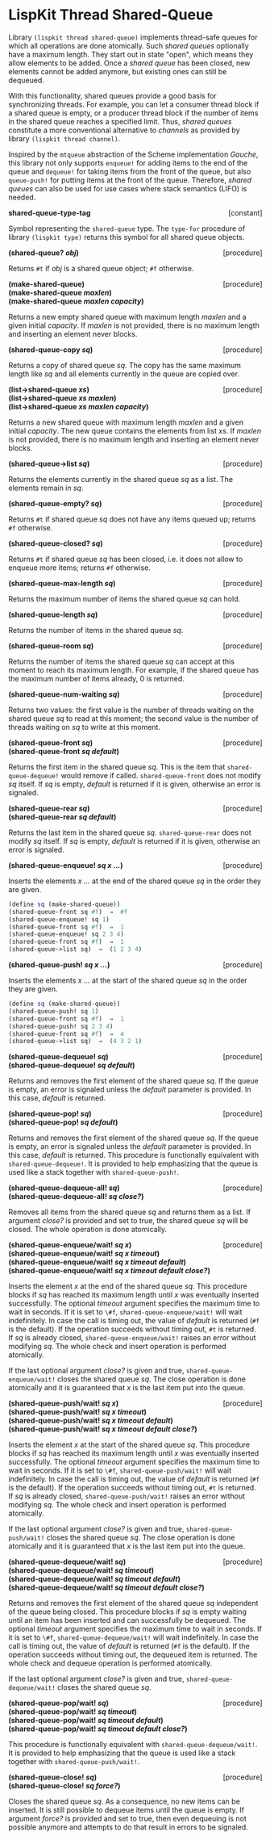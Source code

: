 # LispKit Thread Shared-Queue

Library `(lispkit thread shared-queue)` implements thread-safe queues for which all operations are done atomically. Such _shared queues_ optionally have a maximum length. They start out in state "open", which means they allow elements to be added. Once a _shared queue_ has been closed, new elements cannot be added anymore, but existing ones can still be dequeued.

With this functionality, shared queues provide a good basis for synchronizing threads. For example, you can let a consumer thread block if a shared queue is empty, or a producer thread block if the number of items in the shared queue reaches a specified limit. Thus, _shared queues_ constitute a more conventional alternative to _channels_ as provided by library `(lispkit thread channel)`. 

Inspired by the `mtqueue` abstraction of the Scheme implementation _Gauche_, this library not only supports `enqueue!` for adding items to the end of the queue and `dequeue!` for taking items from the front of the queue, but also `queue-push!` for putting items at the front of the queue. Therefore, _shared queues_ can also be used for use cases where stack semantics (LIFO) is needed.


**shared-queue-type-tag** <span style="float:right;text-align:rigth;">[constant]</span>  

Symbol representing the `shared-queue` type. The `type-for` procedure of library `(lispkit type)` returns this symbol for all shared queue objects.

**(shared-queue? _obj_)** &nbsp;&nbsp;&nbsp; <span style="float:right;text-align:rigth;">[procedure]</span>  

Returns `#t` if _obj_ is a shared queue object; `#f` otherwise.

**(make-shared-queue)** &nbsp;&nbsp;&nbsp; <span style="float:right;text-align:rigth;">[procedure]</span>  
**(make-shared-queue _maxlen_)**  
**(make-shared-queue _maxlen capacity_)**  

Returns a new empty shared queue with maximum length _maxlen_ and a given initial _capacity_. If _maxlen_ is not provided, there is no maximum length and inserting an element never blocks.

**(shared-queue-copy _sq_)** &nbsp;&nbsp;&nbsp; <span style="float:right;text-align:rigth;">[procedure]</span>  

Returns a copy of shared queue _sq_. The copy has the same maximum length like _sq_ and all elements currently in the queue are copied over.

**(list-\>shared-queue _xs_)** &nbsp;&nbsp;&nbsp; <span style="float:right;text-align:rigth;">[procedure]</span>  
**(list-\>shared-queue _xs maxlen_)**  
**(list-\>shared-queue _xs maxlen capacity_)**  

Returns a new shared queue with maximum length _maxlen_ and a given initial _capacity_. The new queue contains the elements from list _xs_. If _maxlen_ is not provided, there is no maximum length and inserting an element never blocks.

**(shared-queue-\>list _sq_)** &nbsp;&nbsp;&nbsp; <span style="float:right;text-align:rigth;">[procedure]</span>  

Returns the elements currently in the shared queue _sq_ as a list. The elements remain in _sq_.

**(shared-queue-empty? _sq_)** &nbsp;&nbsp;&nbsp; <span style="float:right;text-align:rigth;">[procedure]</span>  

Returns `#t` if shared queue _sq_ does not have any items queued up; returns `#f` otherwise.

**(shared-queue-closed? _sq_)** &nbsp;&nbsp;&nbsp; <span style="float:right;text-align:rigth;">[procedure]</span>  

Returns `#t` if shared queue _sq_ has been closed, i.e. it does not allow to enqueue more items; returns `#f` otherwise.

**(shared-queue-max-length _sq_)** &nbsp;&nbsp;&nbsp; <span style="float:right;text-align:rigth;">[procedure]</span>  

Returns the maximum number of items the shared queue _sq_ can hold.

**(shared-queue-length _sq_)** &nbsp;&nbsp;&nbsp; <span style="float:right;text-align:rigth;">[procedure]</span>  

Returns the number of items in the shared queue _sq_.

**(shared-queue-room _sq_)** &nbsp;&nbsp;&nbsp; <span style="float:right;text-align:rigth;">[procedure]</span>  

Returns the number of items the shared queue _sq_ can accept at this moment to reach its maximum length. For example, if the shared queue has the maximum number of items already, 0 is returned.

**(shared-queue-num-waiting _sq_)** &nbsp;&nbsp;&nbsp; <span style="float:right;text-align:rigth;">[procedure]</span>  

Returns two values: the first value is the number of threads waiting on the shared queue _sq_ to read at this moment; the second value is the number of threads waiting on _sq_ to write at this moment.

**(shared-queue-front _sq_)** &nbsp;&nbsp;&nbsp; <span style="float:right;text-align:rigth;">[procedure]</span>  
**(shared-queue-front _sq default_)**  

Returns the first item in the shared queue _sq_. This is the item that `shared-queue-dequeue!` would remove if called. `shared-queue-front` does not modify _sq_ itself. If _sq_ is empty, _default_ is returned if it is given, otherwise an error is signaled.  

**(shared-queue-rear _sq_)** &nbsp;&nbsp;&nbsp; <span style="float:right;text-align:rigth;">[procedure]</span>  
**(shared-queue-rear _sq default_)**  

Returns the last item in the shared queue _sq_. `shared-queue-rear` does not modify _sq_ itself. If _sq_ is empty, _default_ is returned if it is given, otherwise an error is signaled.  

**(shared-queue-enqueue! _sq x ..._)** &nbsp;&nbsp;&nbsp; <span style="float:right;text-align:rigth;">[procedure]</span>  

Inserts the elements _x ..._ at the end of the shared queue _sq_ in the order they are given.

```scheme
(define sq (make-shared-queue))
(shared-queue-front sq #f)  ⇒  #f
(shared-queue-enqueue! sq 1)
(shared-queue-front sq #f)  ⇒  1
(shared-queue-enqueue! sq 2 3 4)
(shared-queue-front sq #f)  ⇒  1
(shared-queue->list sq)  ⇒  (1 2 3 4)
```

**(shared-queue-push! _sq x ..._)** &nbsp;&nbsp;&nbsp; <span style="float:right;text-align:rigth;">[procedure]</span>  

Inserts the elements _x ..._ at the start of the shared queue _sq_ in the order they are given.

```scheme
(define sq (make-shared-queue))
(shared-queue-push! sq 1)
(shared-queue-front sq #f)  ⇒  1
(shared-queue-push! sq 2 3 4)
(shared-queue-front sq #f)  ⇒  4
(shared-queue->list sq)  ⇒  (4 3 2 1)
```

**(shared-queue-dequeue! _sq_)** &nbsp;&nbsp;&nbsp; <span style="float:right;text-align:rigth;">[procedure]</span>  
**(shared-queue-dequeue! _sq default_)**  

Returns and removes the first element of the shared queue _sq_. If the queue is empty, an error is signaled unless the _default_ parameter is provided. In this case, _default_ is returned.

**(shared-queue-pop! _sq_)** &nbsp;&nbsp;&nbsp; <span style="float:right;text-align:rigth;">[procedure]</span>  
**(shared-queue-pop! _sq default_)**  

Returns and removes the first element of the shared queue _sq_. If the queue is empty, an error is signaled unless the _default_ parameter is provided. In this case, _default_ is returned. This procedure is functionally equivalent with `shared-queue-dequeue!`. It is provided to help emphasizing that the queue is used like a stack together with `shared-queue-push!`.

**(shared-queue-dequeue-all! _sq_)** &nbsp;&nbsp;&nbsp; <span style="float:right;text-align:rigth;">[procedure]</span>  
**(shared-queue-dequeue-all! _sq close?_)**  

Removes all items from the shared queue _sq_ and returns them as a list. If argument _close?_ is provided and set to true, the shared queue _sq_ will be closed. The whole operation is done atomically.

**(shared-queue-enqueue/wait! _sq x_)** &nbsp;&nbsp;&nbsp; <span style="float:right;text-align:rigth;">[procedure]</span>  
**(shared-queue-enqueue/wait! _sq x timeout_)**  
**(shared-queue-enqueue/wait! _sq x timeout default_)**  
**(shared-queue-enqueue/wait! _sq x timeout default close?_)**  

Inserts the element _x_ at the end of the shared queue _sq_. This procedure blocks if _sq_ has reached its maximum length until _x_ was eventually inserted successfully. The optional _timeout_ argument specifies the maximum time to wait in seconds. If it is set to `\#f`, `shared-queue-enqueue/wait!` will wait indefinitely. In case the call is timing out, the value of _default_ is returned (`#f` is the default). If the operation succeeds without timing out, `#t` is returned. If _sq_ is already closed, `shared-queue-enqueue/wait!` raises an error without modifying _sq_. The whole check and insert operation is performed atomically.

If the last optional argument _close?_ is given and true, `shared-queue-enqueue/wait!` closes the shared queue _sq_. The close operation is done atomically and it is guaranteed that _x_ is the last item put into the queue.

**(shared-queue-push/wait! _sq x_)** &nbsp;&nbsp;&nbsp; <span style="float:right;text-align:rigth;">[procedure]</span>  
**(shared-queue-push/wait! _sq x timeout_)**  
**(shared-queue-push/wait! _sq x timeout default_)**  
**(shared-queue-push/wait! _sq x timeout default close?_)**  

Inserts the element _x_ at the start of the shared queue _sq_. This procedure blocks if _sq_ has reached its maximum length until _x_ was eventually inserted successfully. The optional _timeout_ argument specifies the maximum time to wait in seconds. If it is set to `\#f`, `shared-queue-push/wait!` will wait indefinitely. In case the call is timing out, the value of _default_ is returned (`#f` is the default). If the operation succeeds without timing out, `#t` is returned. If _sq_ is already closed, `shared-queue-push/wait!` raises an error without modifying _sq_. The whole check and insert operation is performed atomically.

If the last optional argument _close?_ is given and true, `shared-queue-push/wait!` closes the shared queue _sq_. The close operation is done atomically and it is guaranteed that _x_ is the last item put into the queue.

**(shared-queue-dequeue/wait! _sq_)** &nbsp;&nbsp;&nbsp; <span style="float:right;text-align:rigth;">[procedure]</span>  
**(shared-queue-dequeue/wait! _sq timeout_)**  
**(shared-queue-dequeue/wait! _sq timeout default_)**  
**(shared-queue-dequeue/wait! _sq timeout default close?_)**  

Returns and removes the first element of the shared queue _sq_ independent of the queue being closed. This procedure blocks if _sq_ is empty waiting until an item has been inserted and can successfully be dequeued. The optional _timeout_ argument specifies the maximum time to wait in seconds. If it is set to `\#f`, `shared-queue-dequeue/wait!` will wait indefinitely. In case the call is timing out, the value of _default_ is returned (`#f` is the default). If the operation succeeds without timing out, the dequeued item is returned. The whole check and dequeue operation is performed atomically.

If the last optional argument _close?_ is given and true, `shared-queue-dequeue/wait!` closes the shared queue _sq_.

**(shared-queue-pop/wait! _sq_)** &nbsp;&nbsp;&nbsp; <span style="float:right;text-align:rigth;">[procedure]</span>  
**(shared-queue-pop/wait! _sq timeout_)**  
**(shared-queue-pop/wait! _sq timeout default_)**  
**(shared-queue-pop/wait! _sq timeout default close?_)**  

This procedure is functionally equivalent with `shared-queue-dequeue/wait!`. It is provided to help emphasizing that the queue is used like a stack together with `shared-queue-push/wait!`.

**(shared-queue-close! _sq_)** &nbsp;&nbsp;&nbsp; <span style="float:right;text-align:rigth;">[procedure]</span>  
**(shared-queue-close! _sq force?_)**  

Closes the shared queue _sq_. As a consequence, no new items can be inserted. It is still possible to dequeue items until the queue is empty. If argument _force?_ is provided and set to true, then even dequeuing is not possible anymore and attempts to do that result in errors to be signaled.
